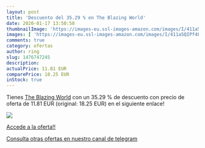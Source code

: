 ```yaml
---
layout: post
title: 'Descuento del 35.29 % en The Blazing World'
date: 2020-01-17 13:50:58
thumbnailImage: 'https://images-eu.ssl-images-amazon.com/images/I/411a5QIPf4L._SL200_.jpg'
images: [ 'https://images-eu.ssl-images-amazon.com/images/I/411a5QIPf4L._SL200_.jpg' ]
comments: true
category: ofertas
author: ring
slug: 1476747245
description:
actualPrice: 11.81 EUR
comparePrice: 18.25 EUR
inStock: true
---
```


Tienes [The Blazing World](https://www.amazon.es/dp/1476747245/?tag=redken-21) con un 35.29 % de descuento con precio de oferta de 11.81 EUR (original: 18.25 EUR) en el siguiente enlace!

[![](https://images-eu.ssl-images-amazon.com/images/I/411a5QIPf4L._SL200_.jpg)](https://www.amazon.es/dp/1476747245/?tag=redken-21)

[Accede a la oferta!!](https://www.amazon.es/dp/1476747245/?tag=redken-21)

[Consulta otras ofertas en nuestro canal de telegram](https://t.me/s/ofertas25)
